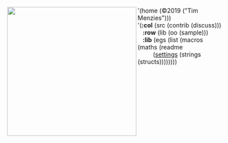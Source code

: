 <img align=left 
     width=300
     src="http://bilfp.wdfiles.com/local--files/common-lisp/common-lisp-logo.png">
'(home (©2019 ("Tim Menzies"))) <br>
'(<b>:col</b> (src (contrib (discuss)))<br>
&nbsp;&nbsp; <b>:row</b> (lib (oo (sample)))<br>
&nbsp;&nbsp; <b>:lib</b> (egs (list (macros (maths (readme <br>
&nbsp;&nbsp;&nbsp;&nbsp;&nbsp;&nbsp;&nbsp;&nbsp; ([settings](/lib/settings) (strings (structs))))))))
<br clear=all>


